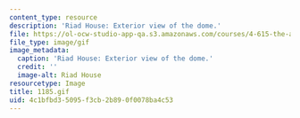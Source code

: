 ```yaml
---
content_type: resource
description: 'Riad House: Exterior view of the dome.'
file: https://ol-ocw-studio-app-qa.s3.amazonaws.com/courses/4-615-the-architecture-of-cairo-spring-2002/4c1bfbd35095f3cb2b890f0078ba4c53_1185.gif
file_type: image/gif
image_metadata:
  caption: 'Riad House: Exterior view of the dome.'
  credit: ''
  image-alt: Riad House
resourcetype: Image
title: 1185.gif
uid: 4c1bfbd3-5095-f3cb-2b89-0f0078ba4c53
---
```

